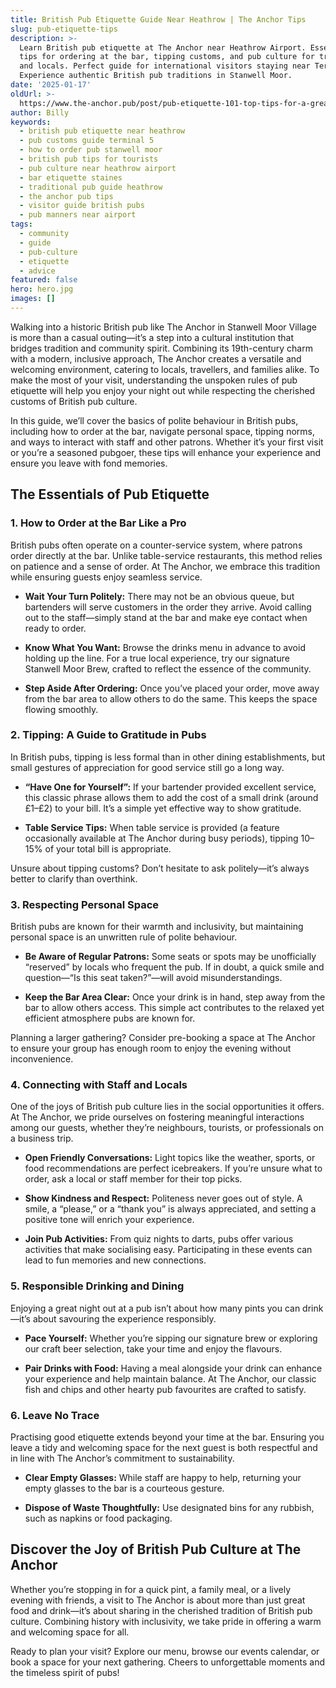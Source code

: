 ```yaml
---
title: British Pub Etiquette Guide Near Heathrow | The Anchor Tips
slug: pub-etiquette-tips
description: >-
  Learn British pub etiquette at The Anchor near Heathrow Airport. Essential
  tips for ordering at the bar, tipping customs, and pub culture for travelers
  and locals. Perfect guide for international visitors staying near Terminal 5.
  Experience authentic British pub traditions in Stanwell Moor.
date: '2025-01-17'
oldUrl: >-
  https://www.the-anchor.pub/post/pub-etiquette-101-top-tips-for-a-great-night-out
author: Billy
keywords:
  - british pub etiquette near heathrow
  - pub customs guide terminal 5
  - how to order pub stanwell moor
  - british pub tips for tourists
  - pub culture near heathrow airport
  - bar etiquette staines
  - traditional pub guide heathrow
  - the anchor pub tips
  - visitor guide british pubs
  - pub manners near airport
tags:
  - community
  - guide
  - pub-culture
  - etiquette
  - advice
featured: false
hero: hero.jpg
images: []
---
```


Walking into a historic British pub like The Anchor in Stanwell Moor Village is more than a casual outing—it’s a step into a cultural institution that bridges tradition and community spirit. Combining its 19th-century charm with a modern, inclusive approach, The Anchor creates a versatile and welcoming environment, catering to locals, travellers, and families alike. To make the most of your visit, understanding the unspoken rules of pub etiquette will help you enjoy your night out while respecting the cherished customs of British pub culture.

  

In this guide, we’ll cover the basics of polite behaviour in British pubs, including how to order at the bar, navigate personal space, tipping norms, and ways to interact with staff and other patrons. Whether it’s your first visit or you’re a seasoned pubgoer, these tips will enhance your experience and ensure you leave with fond memories.

  

## The Essentials of Pub Etiquette

  

### 1\. How to Order at the Bar Like a Pro

British pubs often operate on a counter-service system, where patrons order directly at the bar. Unlike table-service restaurants, this method relies on patience and a sense of order. At The Anchor, we embrace this tradition while ensuring guests enjoy seamless service.

  

*   **Wait Your Turn Politely:** There may not be an obvious queue, but bartenders will serve customers in the order they arrive. Avoid calling out to the staff—simply stand at the bar and make eye contact when ready to order.
    
*   **Know What You Want:** Browse the drinks menu in advance to avoid holding up the line. For a true local experience, try our signature Stanwell Moor Brew, crafted to reflect the essence of the community.
    
*   **Step Aside After Ordering:** Once you’ve placed your order, move away from the bar area to allow others to do the same. This keeps the space flowing smoothly.
    

  

### 2\. Tipping: A Guide to Gratitude in Pubs

In British pubs, tipping is less formal than in other dining establishments, but small gestures of appreciation for good service still go a long way.

  

*   **“Have One for Yourself”:** If your bartender provided excellent service, this classic phrase allows them to add the cost of a small drink (around £1–£2) to your bill. It’s a simple yet effective way to show gratitude.
    
*   **Table Service Tips:** When table service is provided (a feature occasionally available at The Anchor during busy periods), tipping 10–15% of your total bill is appropriate.
    
      
    

Unsure about tipping customs? Don’t hesitate to ask politely—it’s always better to clarify than overthink.

  

### 3\. Respecting Personal Space

British pubs are known for their warmth and inclusivity, but maintaining personal space is an unwritten rule of polite behaviour.

  

*   **Be Aware of Regular Patrons:** Some seats or spots may be unofficially “reserved” by locals who frequent the pub. If in doubt, a quick smile and question—“Is this seat taken?”—will avoid misunderstandings.
    
*   **Keep the Bar Area Clear:** Once your drink is in hand, step away from the bar to allow others access. This simple act contributes to the relaxed yet efficient atmosphere pubs are known for.
    

  

Planning a larger gathering? Consider pre-booking a space at The Anchor to ensure your group has enough room to enjoy the evening without inconvenience.

  

### 4\. Connecting with Staff and Locals

One of the joys of British pub culture lies in the social opportunities it offers. At The Anchor, we pride ourselves on fostering meaningful interactions among our guests, whether they’re neighbours, tourists, or professionals on a business trip.

  

*   **Open Friendly Conversations:** Light topics like the weather, sports, or food recommendations are perfect icebreakers. If you’re unsure what to order, ask a local or staff member for their top picks.
    
*   **Show Kindness and Respect:** Politeness never goes out of style. A smile, a “please,” or a “thank you” is always appreciated, and setting a positive tone will enrich your experience.
    
*   **Join Pub Activities:** From quiz nights to darts, pubs offer various activities that make socialising easy. Participating in these events can lead to fun memories and new connections.
    

  

### 5\. Responsible Drinking and Dining

Enjoying a great night out at a pub isn’t about how many pints you can drink—it’s about savouring the experience responsibly.

  

*   **Pace Yourself:** Whether you’re sipping our signature brew or exploring our craft beer selection, take your time and enjoy the flavours.
    
*   **Pair Drinks with Food:** Having a meal alongside your drink can enhance your experience and help maintain balance. At The Anchor, our classic fish and chips and other hearty pub favourites are crafted to satisfy.
    

  

### 6\. Leave No Trace

Practising good etiquette extends beyond your time at the bar. Ensuring you leave a tidy and welcoming space for the next guest is both respectful and in line with The Anchor’s commitment to sustainability.

  

*   **Clear Empty Glasses:** While staff are happy to help, returning your empty glasses to the bar is a courteous gesture.
    
*   **Dispose of Waste Thoughtfully:** Use designated bins for any rubbish, such as napkins or food packaging.
    

  

## Discover the Joy of British Pub Culture at The Anchor

Whether you’re stopping in for a quick pint, a family meal, or a lively evening with friends, a visit to The Anchor is about more than just great food and drink—it’s about sharing in the cherished tradition of British pub culture. Combining history with inclusivity, we take pride in offering a warm and welcoming space for all.

  

Ready to plan your visit? Explore our menu, browse our events calendar, or book a space for your next gathering. Cheers to unforgettable moments and the timeless spirit of pubs!
